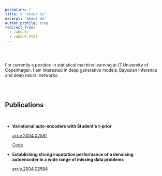 ```yaml
---
permalink: /
title: # "About me"
excerpt: "About me"
author_profile: true
redirect_from: 
  - /about/
  - /about.html
---
```


<br />
<br />

I'm currently a postdoc in statistical machine learning at IT University of Copenhagen. 
I am interested in deep generative models, Bayesian inference and deep neural networks.


<br />
<br />



## Publications
<br />


* **Variational auto-encoders with Student's t-prior**

  [arxiv.2004.02581](https://arxiv.org/abs/2004.02581)
  
  [Code](https://github.com/najmehabiri/VAE-St)

* **Establishing strong imputation performance of a denoising autoencoder in a wide range of missing data problems** 

   [arxiv.2004.02584](https://arxiv.org/abs/2004.02584)
   
   
   
   
   
   
   
   
   
   <br /><br /><br /><br /><br /><br /><br /><br /><br />
   
   
   
   
